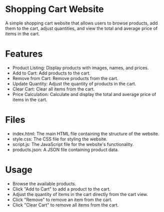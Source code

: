# Shopping Cart Website

A simple shopping cart website that allows users to browse products, add them to the cart, adjust quantities, and view the total and average price of items in the cart.

# Features

- Product Listing: Display products with images, names, and prices.
- Add to Cart: Add products to the cart.
- Remove from Cart: Remove products from the cart.
- Update Quantity: Adjust the quantity of products in the cart.
- Clear Cart: Clear all items from the cart.
- Price Calculation: Calculate and display the total and average price of items in the cart.

# Files

- index.html: The main HTML file containing the structure of the website.
- style.css: The CSS file for styling the website.
- script.js: The JavaScript file for the website's functionality.
- products.json: A JSON file containing product data.

# Usage
- Browse the available products.
- Click "Add to Cart" to add a product to the cart.
- Adjust the quantity of items in the cart directly from the cart view.
- Click "Remove" to remove an item from the cart.
- Click "Clear Cart" to remove all items from the cart.
